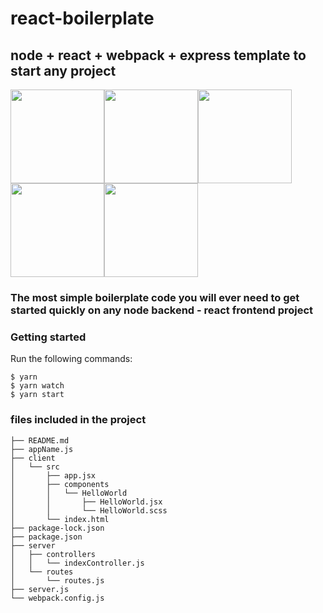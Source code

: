 # react-boilerplate
## node + react + webpack + express template to start any project

<img src="https://nodejs.org/static/images/logos/nodejs-new-pantone-black.png"  width="150"><img src="https://miro.medium.com/max/1400/1*nEjxrNu99qCJhpQCTKKoSg.png"  width="150"><img src="https://upload.wikimedia.org/wikipedia/commons/thumb/a/a7/React-icon.svg/1200px-React-icon.svg.png"  width="150"><img src="https://www.cloudtrains.com/images/icons/expressjs.png"  width="150"><img src="https://upload.wikimedia.org/wikipedia/commons/thumb/0/02/Babel_Logo.svg/1280px-Babel_Logo.svg.png"  width="150">

### The most simple boilerplate code you will ever need to get started quickly on any node backend - react frontend project

### Getting started
Run the following commands:
```
$ yarn 
$ yarn watch 
$ yarn start
```

### files included in the project
```
├── README.md
├── appName.js
├── client
│   └── src
│       ├── app.jsx
│       ├── components
│       │   └── HelloWorld
│       │       ├── HelloWorld.jsx
│       │       └── HelloWorld.scss
│       └── index.html
├── package-lock.json
├── package.json
├── server
│   ├── controllers
│   │   └── indexController.js
│   └── routes
│       └── routes.js
├── server.js
└── webpack.config.js
```
